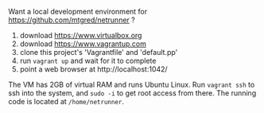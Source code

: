 Want a local development environment for https://github.com/mtgred/netrunner ?

1. download https://www.virtualbox.org
2. download https://www.vagrantup.com
3. clone this project's 'Vagrantfile' and 'default.pp'
4. run `vagrant up` and wait for it to complete
5. point a web browser at http://localhost:1042/

The VM has 2GB of virtual RAM and runs Ubuntu Linux. Run `vagrant ssh` to ssh into the system, and `sudo -i` to get root access from there. The running code is located at `/home/netrunner`.
